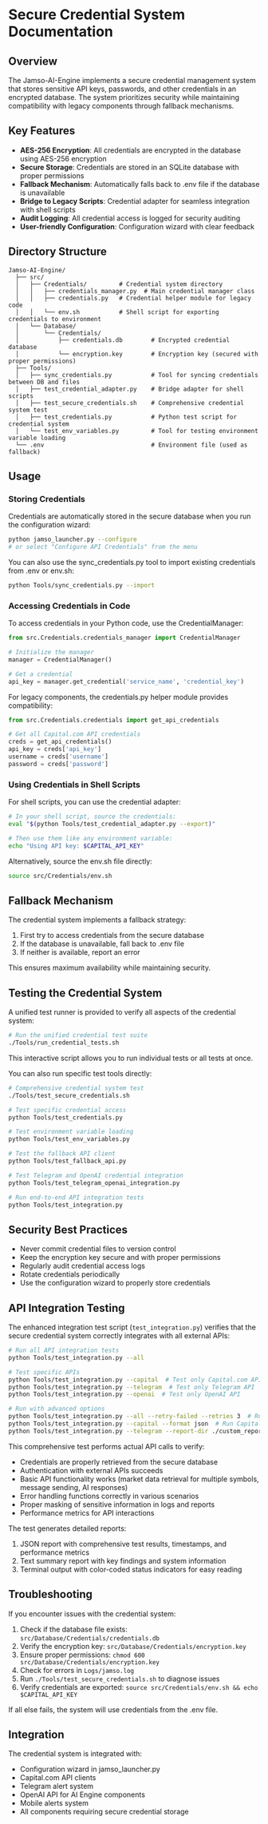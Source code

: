 # Secure Credential System Documentation

## Overview

The Jamso-AI-Engine implements a secure credential management system that stores sensitive API keys, passwords, 
and other credentials in an encrypted database. The system prioritizes security while maintaining compatibility
with legacy components through fallback mechanisms.

## Key Features

- **AES-256 Encryption**: All credentials are encrypted in the database using AES-256 encryption
- **Secure Storage**: Credentials are stored in an SQLite database with proper permissions
- **Fallback Mechanism**: Automatically falls back to .env file if the database is unavailable
- **Bridge to Legacy Scripts**: Credential adapter for seamless integration with shell scripts
- **Audit Logging**: All credential access is logged for security auditing
- **User-friendly Configuration**: Configuration wizard with clear feedback

## Directory Structure

```
Jamso-AI-Engine/
  ├── src/
  │   ├── Credentials/         # Credential system directory
  │   │   ├── credentials_manager.py  # Main credential manager class
  │   │   ├── credentials.py   # Credential helper module for legacy code
  │   │   └── env.sh           # Shell script for exporting credentials to environment
  │   └── Database/
  │       └── Credentials/
  │           ├── credentials.db        # Encrypted credential database
  │           └── encryption.key        # Encryption key (secured with proper permissions)
  ├── Tools/
  │   ├── sync_credentials.py           # Tool for syncing credentials between DB and files
  │   ├── test_credential_adapter.py    # Bridge adapter for shell scripts
  │   ├── test_secure_credentials.sh    # Comprehensive credential system test
  │   ├── test_credentials.py           # Python test script for credential system
  │   └── test_env_variables.py         # Tool for testing environment variable loading
  └── .env                              # Environment file (used as fallback)
```

## Usage

### Storing Credentials

Credentials are automatically stored in the secure database when you run the configuration wizard:

```bash
python jamso_launcher.py --configure
# or select "Configure API Credentials" from the menu
```

You can also use the sync_credentials.py tool to import existing credentials from .env or env.sh:

```bash
python Tools/sync_credentials.py --import
```

### Accessing Credentials in Code

To access credentials in your Python code, use the CredentialManager:

```python
from src.Credentials.credentials_manager import CredentialManager

# Initialize the manager
manager = CredentialManager()

# Get a credential
api_key = manager.get_credential('service_name', 'credential_key')
```

For legacy components, the credentials.py helper module provides compatibility:

```python
from src.Credentials.credentials import get_api_credentials

# Get all Capital.com API credentials
creds = get_api_credentials()
api_key = creds['api_key']
username = creds['username']
password = creds['password']
```

### Using Credentials in Shell Scripts

For shell scripts, you can use the credential adapter:

```bash
# In your shell script, source the credentials:
eval "$(python Tools/test_credential_adapter.py --export)"

# Then use them like any environment variable:
echo "Using API key: $CAPITAL_API_KEY"
```

Alternatively, source the env.sh file directly:

```bash
source src/Credentials/env.sh
```

## Fallback Mechanism

The credential system implements a fallback strategy:

1. First try to access credentials from the secure database
2. If the database is unavailable, fall back to .env file
3. If neither is available, report an error

This ensures maximum availability while maintaining security.

## Testing the Credential System

A unified test runner is provided to verify all aspects of the credential system:

```bash
# Run the unified credential test suite
./Tools/run_credential_tests.sh
```

This interactive script allows you to run individual tests or all tests at once.

You can also run specific test tools directly:

```bash
# Comprehensive credential system test
./Tools/test_secure_credentials.sh

# Test specific credential access
python Tools/test_credentials.py

# Test environment variable loading
python Tools/test_env_variables.py

# Test the fallback API client
python Tools/test_fallback_api.py

# Test Telegram and OpenAI credential integration
python Tools/test_telegram_openai_integration.py

# Run end-to-end API integration tests
python Tools/test_integration.py
```

## Security Best Practices

- Never commit credential files to version control
- Keep the encryption key secure and with proper permissions
- Regularly audit credential access logs
- Rotate credentials periodically
- Use the configuration wizard to properly store credentials

## API Integration Testing

The enhanced integration test script (`test_integration.py`) verifies that the secure credential system correctly integrates with all external APIs:

```bash
# Run all API integration tests
python Tools/test_integration.py --all

# Test specific APIs
python Tools/test_integration.py --capital  # Test only Capital.com API
python Tools/test_integration.py --telegram  # Test only Telegram API
python Tools/test_integration.py --openai  # Test only OpenAI API

# Run with advanced options
python Tools/test_integration.py --all --retry-failed --retries 3  # Run all tests with retries
python Tools/test_integration.py --capital --format json  # Run Capital.com test with JSON report only
python Tools/test_integration.py --telegram --report-dir ./custom_reports  # Custom report location
```

This comprehensive test performs actual API calls to verify:
- Credentials are properly retrieved from the secure database
- Authentication with external APIs succeeds
- Basic API functionality works (market data retrieval for multiple symbols, message sending, AI responses)
- Error handling functions correctly in various scenarios
- Proper masking of sensitive information in logs and reports
- Performance metrics for API interactions

The test generates detailed reports:
1. JSON report with comprehensive test results, timestamps, and performance metrics
2. Text summary report with key findings and system information
3. Terminal output with color-coded status indicators for easy reading

## Troubleshooting

If you encounter issues with the credential system:

1. Check if the database file exists: `src/Database/Credentials/credentials.db`
2. Verify the encryption key: `src/Database/Credentials/encryption.key`
3. Ensure proper permissions: `chmod 600 src/Database/Credentials/encryption.key`
4. Check for errors in `Logs/jamso.log`
5. Run `./Tools/test_secure_credentials.sh` to diagnose issues
6. Verify credentials are exported: `source src/Credentials/env.sh && echo $CAPITAL_API_KEY`

If all else fails, the system will use credentials from the .env file.

## Integration

The credential system is integrated with:

- Configuration wizard in jamso_launcher.py
- Capital.com API clients
- Telegram alert system
- OpenAI API for AI Engine components
- Mobile alerts system
- All components requiring secure credential storage
